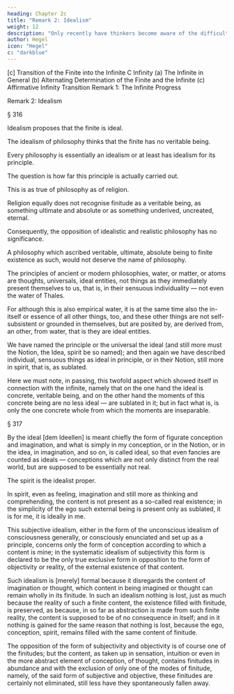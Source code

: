 ```yaml
---
heading: Chapter 2c
title: "Remark 2: Idealism"
weight: 12
description: "Only recently have thinkers become aware of the difficulty of finding a beginning in philosophy"
author: Hegel
icon: "Hegel"
c: "darkblue"
---
```




[c] Transition of the Finite into the Infinite
C Infinity
(a) The Infinite in General
(b) Alternating Determination of the Finite and the Infinite
(c) Affirmative Infinity
Transition
Remark 1: The Infinite Progress

Remark 2: Idealism

§ 316

Idealism proposes that the finite is ideal. 

The idealism of philosophy thinks that the finite has no veritable being. 

Every philosophy is essentially an idealism or at least has idealism for its principle.

The question is how far this principle is actually carried out. 

This is as true of philosophy as of religion.

Religion equally does not recognise finitude as a veritable being, as something ultimate and absolute or as something underived, uncreated, eternal. 

Consequently, the opposition of idealistic and realistic philosophy has no significance. 

A philosophy which ascribed veritable, ultimate, absolute being to finite existence as such, would not deserve the name of philosophy.

The principles of ancient or modern philosophies, water, or matter, or atoms are thoughts, universals, ideal entities, not things as they immediately present themselves to us, that is, in their sensuous individuality — not even the water of Thales. 

For although this is also empirical water, it is at the same time also the in-itself or essence of all other things, too, and these other things are not self-subsistent or grounded in themselves, but are posited by, are derived from, an other, from water, that is they are ideal entities. 

We have named the principle or the universal the ideal (and still more must the Notion, the Idea, spirit be so named); and then again we have described individual, sensuous things as ideal in principle, or in their Notion, still more in spirit, that is, as sublated.

Here we must note, in passing, this twofold aspect which showed itself in connection with the infinite, namely that on the one hand the ideal is concrete, veritable being, and on the other hand the moments of this concrete being are no less ideal — are sublated in it; but in fact what is, is only the one concrete whole from which the moments are inseparable.


§ 317

By the ideal [dem Ideellen] is meant chiefly the form of figurate conception and imagination, and what is simply in my conception, or in the Notion, or in the idea, in imagination, and so on, is called ideal, so that even fancies are counted as ideals — conceptions which are not only distinct from the real world, but are supposed to be essentially not real.

The spirit is the idealist proper.

In spirit, even as feeling, imagination and still more as thinking and comprehending, the content is not present as a so-called real existence; in the simplicity of the ego such external being is present only as sublated, it is for me, it is ideally in me. 

This subjective idealism, either in the form of the unconscious idealism of consciousness generally, or consciously enunciated and set up as a principle, concerns only the form of conception according to which a content is mine; in the systematic idealism of subjectivity this form is declared to be the only true exclusive form in opposition to the form of objectivity or reality, of the external existence of that content. 

Such idealism is [merely] formal because it disregards the content of imagination or thought, which content in being imagined or thought can remain wholly in its finitude. In such an idealism nothing is lost, just as much because the reality of such a finite content, the existence filled with finitude, is preserved, as because, in so far as abstraction is made from such finite reality, the content is supposed to be of no consequence in itself; and in it nothing is gained for the same reason that nothing is lost, because the ego, conception, spirit, remains filled with the same content of finitude. 

The opposition of the form of subjectivity and objectivity is of course one of the finitudes; but the content, as taken up in sensation, intuition or even in the more abstract element of conception, of thought, contains finitudes in abundance and with the exclusion of only one of the modes of finitude, namely, of the said form of subjective and objective, these finitudes are certainly not eliminated, still less have they spontaneously fallen away.
